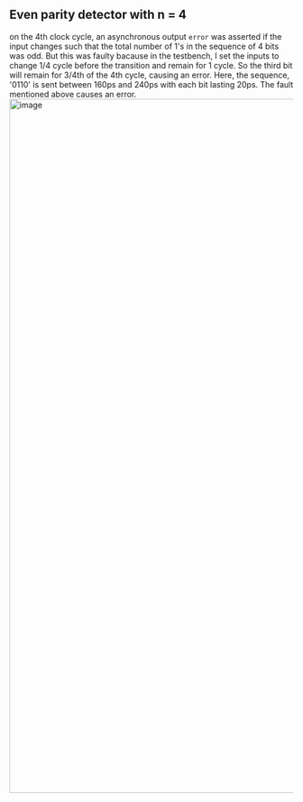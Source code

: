 ## Even parity detector with n = 4

on the 4th clock cycle, an asynchronous output ```error``` was asserted if the input changes such that the total number of 1's in the sequence of 4 bits was odd. But this was faulty bacause in the testbench, I set the inputs to change 1/4 cycle before the transition and remain for 1 cycle. So the third bit will remain for 3/4th of the 4th cycle, causing an error.
Here, the sequence, '0110' is sent between 160ps and 240ps with each bit lasting 20ps. The fault mentioned above causes an error. 
<img width="1231" alt="image" src="https://github.com/Raptor2718/SystemVerilog-log/assets/106425621/e6f11644-0217-47e2-a27c-6462ce072e70">


